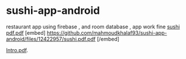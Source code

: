 # sushi-app-android
restaurant app using firebase , and room database , app work fine
[sushi pdf.pdf](https://github.com/mahmoudkhalaf93/sushi-app-android/files/12422957/sushi.pdf.pdf)
[embed] https://github.com/mahmoudkhalaf93/sushi-app-android/files/12422957/sushi.pdf.pdf [/embed]

[Intro.pdf](https://github.com/mahmoudkhalaf93/sushi-app-android/files/12422957/sushi.pdf.pdf).
